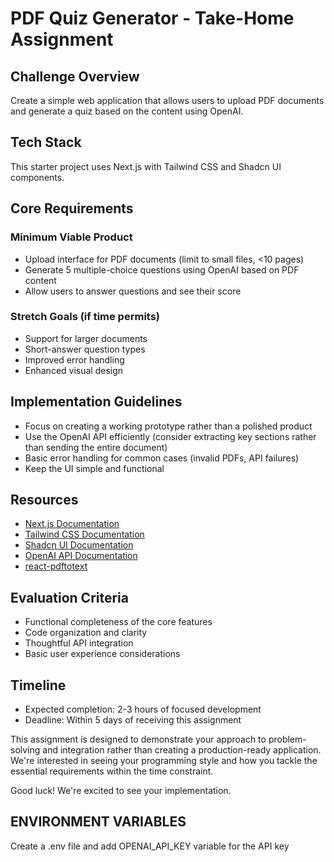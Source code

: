 # PDF Quiz Generator - Take-Home Assignment

## Challenge Overview
Create a simple web application that allows users to upload PDF documents and generate a quiz based on the content using OpenAI.

## Tech Stack
This starter project uses Next.js with Tailwind CSS and Shadcn UI components.

## Core Requirements

### Minimum Viable Product
- Upload interface for PDF documents (limit to small files, <10 pages)
- Generate 5 multiple-choice questions using OpenAI based on PDF content
- Allow users to answer questions and see their score

### Stretch Goals (if time permits)
- Support for larger documents
- Short-answer question types
- Improved error handling
- Enhanced visual design

## Implementation Guidelines
- Focus on creating a working prototype rather than a polished product
- Use the OpenAI API efficiently (consider extracting key sections rather than sending the entire document)
- Basic error handling for common cases (invalid PDFs, API failures)
- Keep the UI simple and functional

## Resources
- [Next.js Documentation](https://nextjs.org/docs)
- [Tailwind CSS Documentation](https://tailwindcss.com/docs)
- [Shadcn UI Documentation](https://ui.shadcn.com)
- [OpenAI API Documentation](https://platform.openai.com/docs/api-reference)
- [react-pdftotext](https://www.npmjs.com/package/react-pdftotext)

## Evaluation Criteria
- Functional completeness of the core features
- Code organization and clarity
- Thoughtful API integration
- Basic user experience considerations

## Timeline
- Expected completion: 2-3 hours of focused development
- Deadline: Within 5 days of receiving this assignment

This assignment is designed to demonstrate your approach to problem-solving and integration rather than creating a production-ready application. We're interested in seeing your programming style and how you tackle the essential requirements within the time constraint.

Good luck! We're excited to see your implementation.


## ENVIRONMENT VARIABLES
Create a .env file and add OPENAI_API_KEY variable for the API key